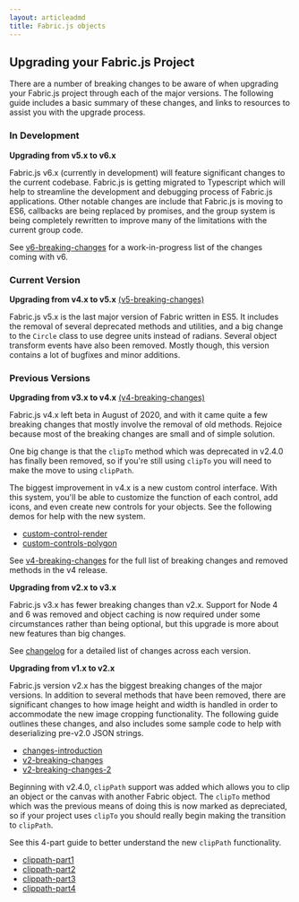 ```yaml
---
layout: articleadmd
title: Fabric.js objects
---
```

## Upgrading your Fabric.js Project

There are a number of breaking changes to be aware of when upgrading your Fabric.js project through each of the major versions. The following guide includes a basic summary of these changes, and links to resources to assist you with the upgrade process.


### In Development

**Upgrading from v5.x to v6.x**

Fabric.js v6.x (currently in development) will feature significant changes to the current codebase. Fabric.js is getting migrated to Typescript which will help to streamline the development and debugging process of Fabric.js applications. Other notable changes are include that Fabric.js is moving to ES6, callbacks are being replaced by promises, and the group system is being completely rewritten to improve many of the limitations with the current group code. 

See [v6-breaking-changes](https://github.com/fabricjs/fabric.js/issues/8299) for a work-in-progress list of the changes coming with v6.

### Current Version

**Upgrading from v4.x to v5.x** [(v5-breaking-changes)](v5-breaking-changes)

Fabric.js v5.x is the last major version of Fabric written in ES5. It includes the removal of several deprecated methods and utilities, and a big change to the `Circle` class to use degree units instead of radians. Several object transform events have also been removed. Mostly though, this version contains a lot of bugfixes and minor additions.


### Previous Versions

**Upgrading from v3.x to v4.x** [(v4-breaking-changes)](v4-breaking-changes)

Fabric.js v4.x left beta in August of 2020, and with it came quite a few breaking changes that mostly involve the removal of old methods. Rejoice because most of the breaking changes are small and of simple solution.

One big change is that the `clipTo` method which was deprecated in v2.4.0 has finally been removed, so if you're still using  `clipTo`  you will need to make the move to using  `clipPath`.

The biggest improvement in v4.x is a new custom control interface. With this system, you'll be able to customize the function of each control, add icons, and even create new controls for your objects. See the following demos for help with the new system.

-   [custom-control-render](/custom-control-render)
-   [custom-controls-polygon](/custom-controls-polygon)

See  [v4-breaking-changes](/v4-breaking-changes) for the full list of breaking changes and removed methods in the v4 release.

**Upgrading from v2.x to v3.x**

Fabric.js v3.x has fewer breaking changes than v2.x. Support for Node 4 and 6 was removed and object caching is now required under some circumstances rather than being optional, but this upgrade is more about new features than big changes.

See [changelog](/changelog) for a detailed list of changes across each version.

**Upgrading from v1.x to v2.x**

Fabric.js version v2.x has the biggest breaking changes of the major versions. In addition to several methods that have been removed, there are significant changes to how image height and width is handled in order to accommodate the new image cropping functionality. The following guide outlines these changes, and also includes some sample code to help with deserializing pre-v2.0 JSON strings.

-   [changes-introduction](/changes-introduction)
-   [v2-breaking-changes](/v2-breaking-changes)
-   [v2-breaking-changes-2](/v2-breaking-changes-2)

Beginning with v2.4.0,  `clipPath`  support was added which allows you to clip an object or the canvas with another Fabric object. The  `clipTo`  method which was the previous means of doing this is now marked as depreciated, so if your project uses  `clipTo`  you should really begin making the transition to `clipPath`.

See this 4-part guide to better understand the new `clipPath` functionality.

-   [clippath-part1](/clippath-part1)
-   [clippath-part2](/clippath-part2)
-   [clippath-part3](/clippath-part3)
-   [clippath-part4](/clippath-part4)
